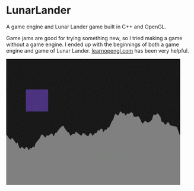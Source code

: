 # LunarLander
A game engine and Lunar Lander game built in C++ and OpenGL.

Game jams are good for trying something new, so I tried making a game without a game engine. I ended up with the beginnings of both a game engine and game of Lunar Lander. [learnopengl.com](https://learnopengl.com/) has been very helpful.

![lunar lander game](https://github.com/darren-moore/LunarLander/raw/master/LunarLander/lander.gif)
